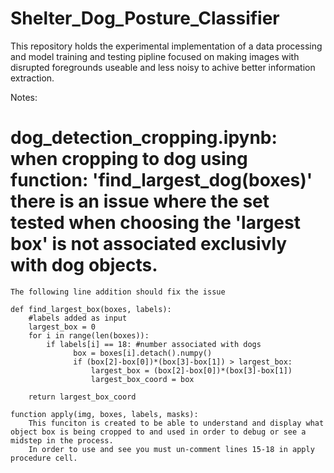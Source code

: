 # Shelter_Dog_Posture_Classifier
 This repository holds the experimental implementation of a data processing and model training and testing pipline focused on making images with disrupted foregrounds useable and less noisy to achive better information extraction.

Notes:

dog_detection_cropping.ipynb:
    when cropping to dog using function:
            'find_largest_dog(boxes)'
    there is an issue where the set tested when choosing the 'largest box' is not associated exclusivly with dog objects.  
=======
    The following line addition should fix the issue
    
    def find_largest_box(boxes, labels): 
        #labels added as input
        largest_box = 0
        for i in range(len(boxes)):
            if labels[i] == 18: #number associated with dogs
                  box = boxes[i].detach().numpy()
                  if (box[2]-box[0])*(box[3]-box[1]) > largest_box:
                      largest_box = (box[2]-box[0])*(box[3]-box[1])
                      largest_box_coord = box

        return largest_box_coord

    function apply(img, boxes, labels, masks):
        This funciton is created to be able to understand and display what object box is being cropped to and used in order to debug or see a midstep in the process.  
        In order to use and see you must un-comment lines 15-18 in apply procedure cell.